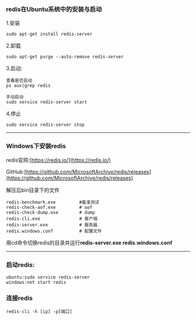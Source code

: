 ### redis在Ubuntu系统中的安装与启动

1.安装

```
sudo apt-get install redis-server
```

2.卸载

```
sudo apt-get purge --auto-remove redis-server
```

3.启动:

```
查看是否启动
ps aux|grep redis

手动启动
sudo service redis-server start
```

4.停止

```
sudo service redis-server stop
```

---

### Windows下安装redis

redis官网:[https://redis.io/](https://redis.io/)

GitHub:[https://github.com/MicrosoftArchive/redis/releases](https://github.com/MicrosoftArchive/redis/releases)

解压后bin目录下的文件

```
redis-benchmark.exe         #基准测试
redis-check-aof.exe         # aof
redis-check-dump.exe        # dump
redis-cli.exe               # 客户端
redis-server.exe            # 服务器
redis.windows.conf          # 配置文件
```

用cd命令切换redis的目录并运行**redis-server.exe redis.windows.conf**

---

### 启动redis:

```
ubuntu:sudo service redis-server
windows:net start redis
```

### 连接redis

```
redis-cli -h [ip] -p[端口]
```



